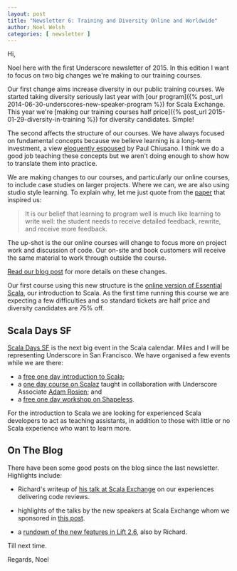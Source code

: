 ```yaml
---
layout: post
title: "Newsletter 6: Training and Diversity Online and Worldwide"
author: Noel Welsh
categories: [ newsletter ]
---
```


Hi,

Noel here with the first Underscore newsletter of 2015.
In this edition I want to focus on two big changes we're making to our training courses.

<!-- break -->

Our first change aims increase diversity in our public training courses.
We started taking diversity seriously last year
with [our program]({% post_url 2014-06-30-underscores-new-speaker-program %}) for Scala Exchange.
This year we're [making our training courses half price]({% post_url 2015-01-29-diversity-in-training %}) for diversity candidates.
Simple!

The second affects the structure of our courses.
We have always focused on fundamental concepts because we believe learning is a long-term investment,
a view [eloquently espoused](http://pchiusano.github.io/2014-10-23/learning.html) by Paul Chiusano.
I think we do a good job teaching these concepts
but we aren't doing enough to show how to translate them into practice.

We are making changes to our courses,
and particularly our online courses,
to include case studies on larger projects.
Where we can,
we are also using studio style learning.
To explain why,
let me just quote from the [paper](http://slice.cs.uiuc.edu/pubs/Studio-SIGCSE2006.pdf)
that inspired us:

> It is our belief that learning to program well is much like
> learning to write well: the student needs to receive detailed
> feedback, rewrite, and receive more feedback.

The up-shot is the our online courses will change
to focus more on project work
and discussion of code.
Our on-site and book customers will receive the same material
to work through outside the course.

[Read our blog post](http://underscore.io/blog/posts/2015/01/29/rethinking-online-training.html) for more details on these changes.

Our first course using this new structure is the [online version of Essential Scala](http://underscore.io/events/2015-02-24-essential-scala-online.html),
our introduction to Scala.
As the first time running this course
we are expecting a few difficulties
and so standard tickets are half price
and diversity candidates are 75% off.

## Scala Days SF

[Scala Days SF](http://event.scaladays.org/scaladays-sanfran-2015) is the next big event in the Scala calendar.
Miles and I will be representing Underscore in San Francisco.
We have organised a few events while we are there:

- a [free one day introduction to Scala](/events/2015-03-15-essential-essential-scala.html);
- a [one day course on Scalaz](/events/2015-03-19-essential-scalaz.html) taught in collaboration with Underscore Associate [Adam Rosien](http://rosien.net/); and
- a [free one day workshop on Shapeless](/events/2015-03-20-shapeless.html).

For the introduction to Scala we are looking for experienced Scala developers to act as teaching assistants, in addition to those with little or no Scala experience who want to learn more.

## On The Blog

There have been some good posts on the blog since the last newsletter. Highlights include:

- Richard's writeup of [his talk at Scala Exchange](http://localhost:4000/blog/posts/2015/01/05/codereview.html) on our experiences delivering code reviews.

- highlights of the talks by the new speakers at Scala Exchange whom we sponsored in [this post](http://underscore.io/blog/posts/2015/01/14/new-speakers-at-scala-exchange.html).

- a [rundown of the new features in Lift 2.6](http://localhost:4000/blog/posts/2015/01/16/lift-26-release.html), also by Richard.

Till next time.

Regards,
Noel
